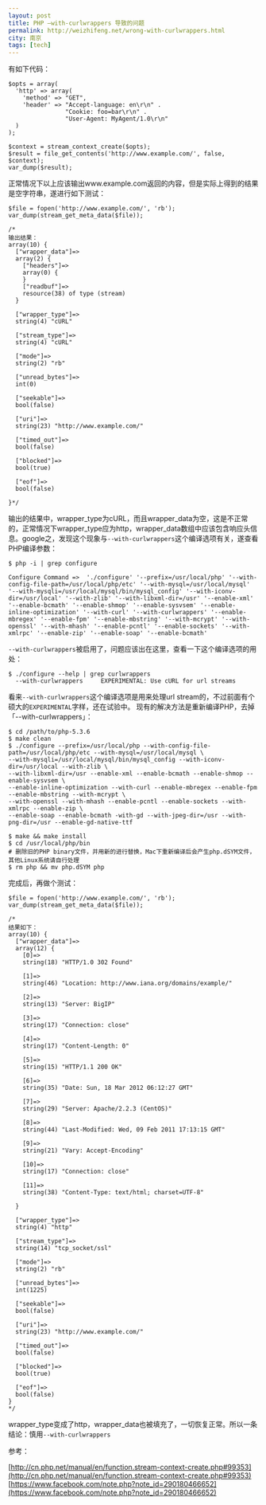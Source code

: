 ```yaml
---
layout: post
title: PHP –with-curlwrappers 导致的问题
permalink: http://weizhifeng.net/wrong-with-curlwrappers.html
city: 南京
tags: [tech]
---
```


有如下代码：

	$opts = array(
	  'http' => array(
	    'method' => "GET",
	    'header' => "Accept-language: en\r\n" . 
					"Cookie: foo=bar\r\n" . 
					"User-Agent: MyAgent/1.0\r\n"
	  )
	);

	$context = stream_context_create($opts);
	$result = file_get_contents('http://www.example.com/', false, $context);
	var_dump($result);

正常情况下以上应该输出www.example.com返回的内容，但是实际上得到的结果是空字符串，遂进行如下测试：

	$file = fopen('http://www.example.com/', 'rb');
	var_dump(stream_get_meta_data($file));

	/*
	输出结果：
	array(10) {
	  ["wrapper_data"]=>
	  array(2) {
	    ["headers"]=>
	    array(0) {
	    }
	    ["readbuf"]=>
	    resource(38) of type (stream)
	  }

	  ["wrapper_type"]=>
	  string(4) "cURL"
	  
	  ["stream_type"]=>
	  string(4) "cURL"

	  ["mode"]=>
	  string(2) "rb"

	  ["unread_bytes"]=>
	  int(0)

	  ["seekable"]=>
	  bool(false)

	  ["uri"]=>
	  string(23) "http://www.example.com/"

	  ["timed_out"]=>
	  bool(false)

	  ["blocked"]=>
	  bool(true)

	  ["eof"]=>
	  bool(false)

	}*/

输出的结果中，wrapper_type为cURL，而且wrapper\_data为空，这是不正常的，正常情况下wrapper\_type应为http，wrapper\_data数组中应该包含响应头信息。google之，发现这个现象与`--with-curlwrappers`这个编译选项有关，遂查看PHP编译参数：

	$ php -i | grep configure

	Configure Command =>  './configure' '--prefix=/usr/local/php' '--with-config-file-path=/usr/local/php/etc' '--with-mysql=/usr/local/mysql' '--with-mysqli=/usr/local/mysql/bin/mysql_config' '--with-iconv-dir=/usr/local' '--with-zlib' '--with-libxml-dir=/usr' '--enable-xml' '--enable-bcmath' '--enable-shmop' '--enable-sysvsem' '--enable-inline-optimization' '--with-curl' '--with-curlwrappers' '--enable-mbregex' '--enable-fpm' '--enable-mbstring' '--with-mcrypt' '--with-openssl' '--with-mhash' '--enable-pcntl' '--enable-sockets' '--with-xmlrpc' '--enable-zip' '--enable-soap' '--enable-bcmath'


`--with-curlwrappers`被启用了，问题应该出在这里，查看一下这个编译选项的用处：

	$ ./configure --help | grep curlwrappers
	  --with-curlwrappers     EXPERIMENTAL: Use cURL for url streams

看来`--with-curlwrappers`这个编译选项是用来处理url stream的，不过前面有个硕大的`EXPERIMENTAL`字样，还在试验中。 现有的解决方法是重新编译PHP，去掉「--with-curlwrappers」：

	$ cd /path/to/php-5.3.6
	$ make clean
	$ ./configure --prefix=/usr/local/php --with-config-file-path=/usr/local/php/etc --with-mysql=/usr/local/mysql \
	--with-mysqli=/usr/local/mysql/bin/mysql_config --with-iconv-dir=/usr/local --with-zlib \
	--with-libxml-dir=/usr --enable-xml --enable-bcmath --enable-shmop --enable-sysvsem \
	--enable-inline-optimization --with-curl --enable-mbregex --enable-fpm  --enable-mbstring --with-mcrypt \
	--with-openssl --with-mhash --enable-pcntl --enable-sockets --with-xmlrpc --enable-zip \
	--enable-soap --enable-bcmath -with-gd --with-jpeg-dir=/usr --with-png-dir=/usr --enable-gd-native-ttf

	$ make && make install
	$ cd /usr/local/php/bin
	# 删除旧的PHP binary文件，并用新的进行替换，Mac下重新编译后会产生php.dSYM文件，其他Linux系统请自行处理
	$ rm php && mv php.dSYM php 

完成后，再做个测试：

	$file = fopen('http://www.example.com/', 'rb');
	var_dump(stream_get_meta_data($file));

	/*
	结果如下：
	array(10) {
	  ["wrapper_data"]=>
	  array(12) {
	    [0]=>
	    string(18) "HTTP/1.0 302 Found"

	    [1]=>
	    string(46) "Location: http://www.iana.org/domains/example/"

	    [2]=>
	    string(13) "Server: BigIP"

	    [3]=>
	    string(17) "Connection: close"

	    [4]=>
	    string(17) "Content-Length: 0"

	    [5]=>
	    string(15) "HTTP/1.1 200 OK"

	    [6]=>
	    string(35) "Date: Sun, 18 Mar 2012 06:12:27 GMT"

	    [7]=>
	    string(29) "Server: Apache/2.2.3 (CentOS)"

	    [8]=>
	    string(44) "Last-Modified: Wed, 09 Feb 2011 17:13:15 GMT"

	    [9]=>
	    string(21) "Vary: Accept-Encoding"

	    [10]=>
	    string(17) "Connection: close"

	    [11]=>
	    string(38) "Content-Type: text/html; charset=UTF-8"

	  }

	  ["wrapper_type"]=>
	  string(4) "http"

	  ["stream_type"]=>
	  string(14) "tcp_socket/ssl"

	  ["mode"]=>
	  string(2) "rb"

	  ["unread_bytes"]=>
	  int(1225)

	  ["seekable"]=>
	  bool(false)

	  ["uri"]=>
	  string(23) "http://www.example.com/"

	  ["timed_out"]=>
	  bool(false)

	  ["blocked"]=>
	  bool(true)

	  ["eof"]=>
	  bool(false)
	}
	*/

wrapper\_type变成了http，wrapper_data也被填充了，一切恢复正常。所以一条结论：慎用`--with-curlwrappers`

参考：

[http://cn.php.net/manual/en/function.stream-context-create.php#99353](http://cn.php.net/manual/en/function.stream-context-create.php#99353)
[https://www.facebook.com/note.php?note_id=290180466652](https://www.facebook.com/note.php?note_id=290180466652)

